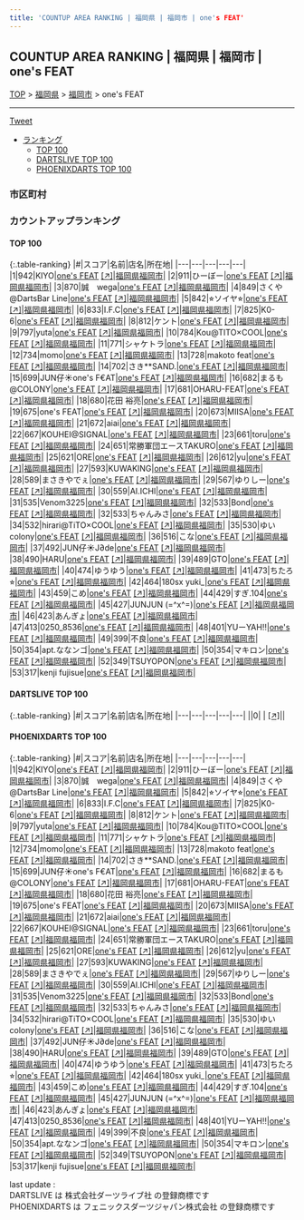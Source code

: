 ```yaml
---
title: 'COUNTUP AREA RANKING | 福岡県 | 福岡市 | one's FEAT'
---
```

## COUNTUP AREA RANKING | 福岡県 | 福岡市 | one's FEAT

[TOP](/darts/rank/) > [福岡県](/darts/rank/福岡県/) > [福岡市](/darts/rank/福岡県/福岡市/) > one's FEAT

___

<a href="https://twitter.com/share?ref_src=twsrc%5Etfw" data-text="COUNTUP AREA RANKING | 福岡県福岡市one's FEAT" class="twitter-share-button" data-hashtags="DARTSLIVE,PHOENIXDARTS,darts,ダーツ" data-show-count="false">Tweet</a>

* [ランキング](#カウントアップランキング)
    * [TOP 100](#top-100)
    * [DARTSLIVE TOP 100](#dartslive-top-100)
    * [PHOENIXDARTS TOP 100](#phoenixdarts-top-100)

### 市区町村

<ul>

</ul>

### カウントアップランキング

#### TOP 100



{:.table-ranking}
|#|スコア|名前|店名|所在地|
|---|---|---|---|---|
|1|942|<span class="rank-name-pd">KIYO</span>|<a href="/darts/rank/shops/9524.html">one's FEAT</a> <a href="https://vs.phoenixdarts.com/jp/shop/shopDetailInfo/s_9524?s_seq=9524">[↗]</a>|<a href="/darts/rank/福岡県/福岡市">福岡県福岡市</a>|
|2|911|<span class="rank-name-pd">ひーぼー</span>|<a href="/darts/rank/shops/9524.html">one's FEAT</a> <a href="https://vs.phoenixdarts.com/jp/shop/shopDetailInfo/s_9524?s_seq=9524">[↗]</a>|<a href="/darts/rank/福岡県/福岡市">福岡県福岡市</a>|
|3|870|<span class="rank-name-pd">誠　wega</span>|<a href="/darts/rank/shops/9524.html">one's FEAT</a> <a href="https://vs.phoenixdarts.com/jp/shop/shopDetailInfo/s_9524?s_seq=9524">[↗]</a>|<a href="/darts/rank/福岡県/福岡市">福岡県福岡市</a>|
|4|849|<span class="rank-name-pd">さくや@DartsBar Line</span>|<a href="/darts/rank/shops/9524.html">one's FEAT</a> <a href="https://vs.phoenixdarts.com/jp/shop/shopDetailInfo/s_9524?s_seq=9524">[↗]</a>|<a href="/darts/rank/福岡県/福岡市">福岡県福岡市</a>|
|5|842|<span class="rank-name-pd">⭐︎ソイヤ⭐︎</span>|<a href="/darts/rank/shops/9524.html">one's FEAT</a> <a href="https://vs.phoenixdarts.com/jp/shop/shopDetailInfo/s_9524?s_seq=9524">[↗]</a>|<a href="/darts/rank/福岡県/福岡市">福岡県福岡市</a>|
|6|833|<span class="rank-name-pd">I.F.C</span>|<a href="/darts/rank/shops/9524.html">one's FEAT</a> <a href="https://vs.phoenixdarts.com/jp/shop/shopDetailInfo/s_9524?s_seq=9524">[↗]</a>|<a href="/darts/rank/福岡県/福岡市">福岡県福岡市</a>|
|7|825|<span class="rank-name-pd">K0-6</span>|<a href="/darts/rank/shops/9524.html">one's FEAT</a> <a href="https://vs.phoenixdarts.com/jp/shop/shopDetailInfo/s_9524?s_seq=9524">[↗]</a>|<a href="/darts/rank/福岡県/福岡市">福岡県福岡市</a>|
|8|812|<span class="rank-name-pd">ケント</span>|<a href="/darts/rank/shops/9524.html">one's FEAT</a> <a href="https://vs.phoenixdarts.com/jp/shop/shopDetailInfo/s_9524?s_seq=9524">[↗]</a>|<a href="/darts/rank/福岡県/福岡市">福岡県福岡市</a>|
|9|797|<span class="rank-name-pd">yuta</span>|<a href="/darts/rank/shops/9524.html">one's FEAT</a> <a href="https://vs.phoenixdarts.com/jp/shop/shopDetailInfo/s_9524?s_seq=9524">[↗]</a>|<a href="/darts/rank/福岡県/福岡市">福岡県福岡市</a>|
|10|784|<span class="rank-name-pd">Kou@TITO‪‪‪‪‬×COOL</span>|<a href="/darts/rank/shops/9524.html">one's FEAT</a> <a href="https://vs.phoenixdarts.com/jp/shop/shopDetailInfo/s_9524?s_seq=9524">[↗]</a>|<a href="/darts/rank/福岡県/福岡市">福岡県福岡市</a>|
|11|771|<span class="rank-name-pd">シャケトラ</span>|<a href="/darts/rank/shops/9524.html">one's FEAT</a> <a href="https://vs.phoenixdarts.com/jp/shop/shopDetailInfo/s_9524?s_seq=9524">[↗]</a>|<a href="/darts/rank/福岡県/福岡市">福岡県福岡市</a>|
|12|734|<span class="rank-name-pd">momo</span>|<a href="/darts/rank/shops/9524.html">one's FEAT</a> <a href="https://vs.phoenixdarts.com/jp/shop/shopDetailInfo/s_9524?s_seq=9524">[↗]</a>|<a href="/darts/rank/福岡県/福岡市">福岡県福岡市</a>|
|13|728|<span class="rank-name-pd">makoto  feat</span>|<a href="/darts/rank/shops/9524.html">one's FEAT</a> <a href="https://vs.phoenixdarts.com/jp/shop/shopDetailInfo/s_9524?s_seq=9524">[↗]</a>|<a href="/darts/rank/福岡県/福岡市">福岡県福岡市</a>|
|14|702|<span class="rank-name-pd">さき**SAND.</span>|<a href="/darts/rank/shops/9524.html">one's FEAT</a> <a href="https://vs.phoenixdarts.com/jp/shop/shopDetailInfo/s_9524?s_seq=9524">[↗]</a>|<a href="/darts/rank/福岡県/福岡市">福岡県福岡市</a>|
|15|699|<span class="rank-name-pd">JUN仔☀︎one&#x27;s F€AT</span>|<a href="/darts/rank/shops/9524.html">one's FEAT</a> <a href="https://vs.phoenixdarts.com/jp/shop/shopDetailInfo/s_9524?s_seq=9524">[↗]</a>|<a href="/darts/rank/福岡県/福岡市">福岡県福岡市</a>|
|16|682|<span class="rank-name-pd">まるも@COLONY</span>|<a href="/darts/rank/shops/9524.html">one's FEAT</a> <a href="https://vs.phoenixdarts.com/jp/shop/shopDetailInfo/s_9524?s_seq=9524">[↗]</a>|<a href="/darts/rank/福岡県/福岡市">福岡県福岡市</a>|
|17|681|<span class="rank-name-pd">OHARU-FEAT</span>|<a href="/darts/rank/shops/9524.html">one's FEAT</a> <a href="https://vs.phoenixdarts.com/jp/shop/shopDetailInfo/s_9524?s_seq=9524">[↗]</a>|<a href="/darts/rank/福岡県/福岡市">福岡県福岡市</a>|
|18|680|<span class="rank-name-pd"><span class="pro-icon-pd"></span>花田 裕亮</span>|<a href="/darts/rank/shops/9524.html">one's FEAT</a> <a href="https://vs.phoenixdarts.com/jp/shop/shopDetailInfo/s_9524?s_seq=9524">[↗]</a>|<a href="/darts/rank/福岡県/福岡市">福岡県福岡市</a>|
|19|675|<span class="rank-name-pd">one&#x27;s FEAT</span>|<a href="/darts/rank/shops/9524.html">one's FEAT</a> <a href="https://vs.phoenixdarts.com/jp/shop/shopDetailInfo/s_9524?s_seq=9524">[↗]</a>|<a href="/darts/rank/福岡県/福岡市">福岡県福岡市</a>|
|20|673|<span class="rank-name-pd">MIISA</span>|<a href="/darts/rank/shops/9524.html">one's FEAT</a> <a href="https://vs.phoenixdarts.com/jp/shop/shopDetailInfo/s_9524?s_seq=9524">[↗]</a>|<a href="/darts/rank/福岡県/福岡市">福岡県福岡市</a>|
|21|672|<span class="rank-name-pd">aiai</span>|<a href="/darts/rank/shops/9524.html">one's FEAT</a> <a href="https://vs.phoenixdarts.com/jp/shop/shopDetailInfo/s_9524?s_seq=9524">[↗]</a>|<a href="/darts/rank/福岡県/福岡市">福岡県福岡市</a>|
|22|667|<span class="rank-name-pd">KOUHEI@SIGNAL</span>|<a href="/darts/rank/shops/9524.html">one's FEAT</a> <a href="https://vs.phoenixdarts.com/jp/shop/shopDetailInfo/s_9524?s_seq=9524">[↗]</a>|<a href="/darts/rank/福岡県/福岡市">福岡県福岡市</a>|
|23|661|<span class="rank-name-pd">toru</span>|<a href="/darts/rank/shops/9524.html">one's FEAT</a> <a href="https://vs.phoenixdarts.com/jp/shop/shopDetailInfo/s_9524?s_seq=9524">[↗]</a>|<a href="/darts/rank/福岡県/福岡市">福岡県福岡市</a>|
|24|651|<span class="rank-name-pd">常勝軍団エースTAKURO</span>|<a href="/darts/rank/shops/9524.html">one's FEAT</a> <a href="https://vs.phoenixdarts.com/jp/shop/shopDetailInfo/s_9524?s_seq=9524">[↗]</a>|<a href="/darts/rank/福岡県/福岡市">福岡県福岡市</a>|
|25|621|<span class="rank-name-pd">ORE</span>|<a href="/darts/rank/shops/9524.html">one's FEAT</a> <a href="https://vs.phoenixdarts.com/jp/shop/shopDetailInfo/s_9524?s_seq=9524">[↗]</a>|<a href="/darts/rank/福岡県/福岡市">福岡県福岡市</a>|
|26|612|<span class="rank-name-pd">yu</span>|<a href="/darts/rank/shops/9524.html">one's FEAT</a> <a href="https://vs.phoenixdarts.com/jp/shop/shopDetailInfo/s_9524?s_seq=9524">[↗]</a>|<a href="/darts/rank/福岡県/福岡市">福岡県福岡市</a>|
|27|593|<span class="rank-name-pd">KUWAKING</span>|<a href="/darts/rank/shops/9524.html">one's FEAT</a> <a href="https://vs.phoenixdarts.com/jp/shop/shopDetailInfo/s_9524?s_seq=9524">[↗]</a>|<a href="/darts/rank/福岡県/福岡市">福岡県福岡市</a>|
|28|589|<span class="rank-name-pd">まさきやでぇ</span>|<a href="/darts/rank/shops/9524.html">one's FEAT</a> <a href="https://vs.phoenixdarts.com/jp/shop/shopDetailInfo/s_9524?s_seq=9524">[↗]</a>|<a href="/darts/rank/福岡県/福岡市">福岡県福岡市</a>|
|29|567|<span class="rank-name-pd">ゆりしー</span>|<a href="/darts/rank/shops/9524.html">one's FEAT</a> <a href="https://vs.phoenixdarts.com/jp/shop/shopDetailInfo/s_9524?s_seq=9524">[↗]</a>|<a href="/darts/rank/福岡県/福岡市">福岡県福岡市</a>|
|30|559|<span class="rank-name-pd">AI.ICHI</span>|<a href="/darts/rank/shops/9524.html">one's FEAT</a> <a href="https://vs.phoenixdarts.com/jp/shop/shopDetailInfo/s_9524?s_seq=9524">[↗]</a>|<a href="/darts/rank/福岡県/福岡市">福岡県福岡市</a>|
|31|535|<span class="rank-name-pd">Venom3225</span>|<a href="/darts/rank/shops/9524.html">one's FEAT</a> <a href="https://vs.phoenixdarts.com/jp/shop/shopDetailInfo/s_9524?s_seq=9524">[↗]</a>|<a href="/darts/rank/福岡県/福岡市">福岡県福岡市</a>|
|32|533|<span class="rank-name-pd">Bond</span>|<a href="/darts/rank/shops/9524.html">one's FEAT</a> <a href="https://vs.phoenixdarts.com/jp/shop/shopDetailInfo/s_9524?s_seq=9524">[↗]</a>|<a href="/darts/rank/福岡県/福岡市">福岡県福岡市</a>|
|32|533|<span class="rank-name-pd">ちゃんみさ</span>|<a href="/darts/rank/shops/9524.html">one's FEAT</a> <a href="https://vs.phoenixdarts.com/jp/shop/shopDetailInfo/s_9524?s_seq=9524">[↗]</a>|<a href="/darts/rank/福岡県/福岡市">福岡県福岡市</a>|
|34|532|<span class="rank-name-pd">hirari@TiTO×COOL</span>|<a href="/darts/rank/shops/9524.html">one's FEAT</a> <a href="https://vs.phoenixdarts.com/jp/shop/shopDetailInfo/s_9524?s_seq=9524">[↗]</a>|<a href="/darts/rank/福岡県/福岡市">福岡県福岡市</a>|
|35|530|<span class="rank-name-pd">ゆい colony</span>|<a href="/darts/rank/shops/9524.html">one's FEAT</a> <a href="https://vs.phoenixdarts.com/jp/shop/shopDetailInfo/s_9524?s_seq=9524">[↗]</a>|<a href="/darts/rank/福岡県/福岡市">福岡県福岡市</a>|
|36|516|<span class="rank-name-pd">こな</span>|<a href="/darts/rank/shops/9524.html">one's FEAT</a> <a href="https://vs.phoenixdarts.com/jp/shop/shopDetailInfo/s_9524?s_seq=9524">[↗]</a>|<a href="/darts/rank/福岡県/福岡市">福岡県福岡市</a>|
|37|492|<span class="rank-name-pd">JUN仔☀︎J∂de</span>|<a href="/darts/rank/shops/9524.html">one's FEAT</a> <a href="https://vs.phoenixdarts.com/jp/shop/shopDetailInfo/s_9524?s_seq=9524">[↗]</a>|<a href="/darts/rank/福岡県/福岡市">福岡県福岡市</a>|
|38|490|<span class="rank-name-pd">HARU</span>|<a href="/darts/rank/shops/9524.html">one's FEAT</a> <a href="https://vs.phoenixdarts.com/jp/shop/shopDetailInfo/s_9524?s_seq=9524">[↗]</a>|<a href="/darts/rank/福岡県/福岡市">福岡県福岡市</a>|
|39|489|<span class="rank-name-pd">GTO</span>|<a href="/darts/rank/shops/9524.html">one's FEAT</a> <a href="https://vs.phoenixdarts.com/jp/shop/shopDetailInfo/s_9524?s_seq=9524">[↗]</a>|<a href="/darts/rank/福岡県/福岡市">福岡県福岡市</a>|
|40|474|<span class="rank-name-pd">ゆうゆう</span>|<a href="/darts/rank/shops/9524.html">one's FEAT</a> <a href="https://vs.phoenixdarts.com/jp/shop/shopDetailInfo/s_9524?s_seq=9524">[↗]</a>|<a href="/darts/rank/福岡県/福岡市">福岡県福岡市</a>|
|41|473|<span class="rank-name-pd">ちたろ⭐︎</span>|<a href="/darts/rank/shops/9524.html">one's FEAT</a> <a href="https://vs.phoenixdarts.com/jp/shop/shopDetailInfo/s_9524?s_seq=9524">[↗]</a>|<a href="/darts/rank/福岡県/福岡市">福岡県福岡市</a>|
|42|464|<span class="rank-name-pd">180sx yuki_</span>|<a href="/darts/rank/shops/9524.html">one's FEAT</a> <a href="https://vs.phoenixdarts.com/jp/shop/shopDetailInfo/s_9524?s_seq=9524">[↗]</a>|<a href="/darts/rank/福岡県/福岡市">福岡県福岡市</a>|
|43|459|<span class="rank-name-pd">こめ</span>|<a href="/darts/rank/shops/9524.html">one's FEAT</a> <a href="https://vs.phoenixdarts.com/jp/shop/shopDetailInfo/s_9524?s_seq=9524">[↗]</a>|<a href="/darts/rank/福岡県/福岡市">福岡県福岡市</a>|
|44|429|<span class="rank-name-pd">すぎ.104</span>|<a href="/darts/rank/shops/9524.html">one's FEAT</a> <a href="https://vs.phoenixdarts.com/jp/shop/shopDetailInfo/s_9524?s_seq=9524">[↗]</a>|<a href="/darts/rank/福岡県/福岡市">福岡県福岡市</a>|
|45|427|<span class="rank-name-pd">JUNJUN (=^x^=)</span>|<a href="/darts/rank/shops/9524.html">one's FEAT</a> <a href="https://vs.phoenixdarts.com/jp/shop/shopDetailInfo/s_9524?s_seq=9524">[↗]</a>|<a href="/darts/rank/福岡県/福岡市">福岡県福岡市</a>|
|46|423|<span class="rank-name-pd">あんぎょ</span>|<a href="/darts/rank/shops/9524.html">one's FEAT</a> <a href="https://vs.phoenixdarts.com/jp/shop/shopDetailInfo/s_9524?s_seq=9524">[↗]</a>|<a href="/darts/rank/福岡県/福岡市">福岡県福岡市</a>|
|47|413|<span class="rank-name-pd">0250_8536</span>|<a href="/darts/rank/shops/9524.html">one's FEAT</a> <a href="https://vs.phoenixdarts.com/jp/shop/shopDetailInfo/s_9524?s_seq=9524">[↗]</a>|<a href="/darts/rank/福岡県/福岡市">福岡県福岡市</a>|
|48|401|<span class="rank-name-pd">YUーYAH‼︎</span>|<a href="/darts/rank/shops/9524.html">one's FEAT</a> <a href="https://vs.phoenixdarts.com/jp/shop/shopDetailInfo/s_9524?s_seq=9524">[↗]</a>|<a href="/darts/rank/福岡県/福岡市">福岡県福岡市</a>|
|49|399|<span class="rank-name-pd">不良</span>|<a href="/darts/rank/shops/9524.html">one's FEAT</a> <a href="https://vs.phoenixdarts.com/jp/shop/shopDetailInfo/s_9524?s_seq=9524">[↗]</a>|<a href="/darts/rank/福岡県/福岡市">福岡県福岡市</a>|
|50|354|<span class="rank-name-pd">apt.ななンゴ</span>|<a href="/darts/rank/shops/9524.html">one's FEAT</a> <a href="https://vs.phoenixdarts.com/jp/shop/shopDetailInfo/s_9524?s_seq=9524">[↗]</a>|<a href="/darts/rank/福岡県/福岡市">福岡県福岡市</a>|
|50|354|<span class="rank-name-pd">マキロン</span>|<a href="/darts/rank/shops/9524.html">one's FEAT</a> <a href="https://vs.phoenixdarts.com/jp/shop/shopDetailInfo/s_9524?s_seq=9524">[↗]</a>|<a href="/darts/rank/福岡県/福岡市">福岡県福岡市</a>|
|52|349|<span class="rank-name-pd">TSUYOPON</span>|<a href="/darts/rank/shops/9524.html">one's FEAT</a> <a href="https://vs.phoenixdarts.com/jp/shop/shopDetailInfo/s_9524?s_seq=9524">[↗]</a>|<a href="/darts/rank/福岡県/福岡市">福岡県福岡市</a>|
|53|317|<span class="rank-name-pd">kenji fujisue</span>|<a href="/darts/rank/shops/9524.html">one's FEAT</a> <a href="https://vs.phoenixdarts.com/jp/shop/shopDetailInfo/s_9524?s_seq=9524">[↗]</a>|<a href="/darts/rank/福岡県/福岡市">福岡県福岡市</a>|


#### DARTSLIVE TOP 100



{:.table-ranking}
|#|スコア|名前|店名|所在地|
|---|---|---|---|---|
||0|<span class="rank-name-dl"> </span>|<a href="/darts/rank/shops/.html"></a> <a href="">[↗]</a>|<a href="/darts/rank//"></a>|


#### PHOENIXDARTS TOP 100



{:.table-ranking}
|#|スコア|名前|店名|所在地|
|---|---|---|---|---|
|1|942|<span class="rank-name-pd">KIYO</span>|<a href="/darts/rank/shops/9524.html">one's FEAT</a> <a href="https://vs.phoenixdarts.com/jp/shop/shopDetailInfo/s_9524?s_seq=9524">[↗]</a>|<a href="/darts/rank/福岡県/福岡市">福岡県福岡市</a>|
|2|911|<span class="rank-name-pd">ひーぼー</span>|<a href="/darts/rank/shops/9524.html">one's FEAT</a> <a href="https://vs.phoenixdarts.com/jp/shop/shopDetailInfo/s_9524?s_seq=9524">[↗]</a>|<a href="/darts/rank/福岡県/福岡市">福岡県福岡市</a>|
|3|870|<span class="rank-name-pd">誠　wega</span>|<a href="/darts/rank/shops/9524.html">one's FEAT</a> <a href="https://vs.phoenixdarts.com/jp/shop/shopDetailInfo/s_9524?s_seq=9524">[↗]</a>|<a href="/darts/rank/福岡県/福岡市">福岡県福岡市</a>|
|4|849|<span class="rank-name-pd">さくや@DartsBar Line</span>|<a href="/darts/rank/shops/9524.html">one's FEAT</a> <a href="https://vs.phoenixdarts.com/jp/shop/shopDetailInfo/s_9524?s_seq=9524">[↗]</a>|<a href="/darts/rank/福岡県/福岡市">福岡県福岡市</a>|
|5|842|<span class="rank-name-pd">⭐︎ソイヤ⭐︎</span>|<a href="/darts/rank/shops/9524.html">one's FEAT</a> <a href="https://vs.phoenixdarts.com/jp/shop/shopDetailInfo/s_9524?s_seq=9524">[↗]</a>|<a href="/darts/rank/福岡県/福岡市">福岡県福岡市</a>|
|6|833|<span class="rank-name-pd">I.F.C</span>|<a href="/darts/rank/shops/9524.html">one's FEAT</a> <a href="https://vs.phoenixdarts.com/jp/shop/shopDetailInfo/s_9524?s_seq=9524">[↗]</a>|<a href="/darts/rank/福岡県/福岡市">福岡県福岡市</a>|
|7|825|<span class="rank-name-pd">K0-6</span>|<a href="/darts/rank/shops/9524.html">one's FEAT</a> <a href="https://vs.phoenixdarts.com/jp/shop/shopDetailInfo/s_9524?s_seq=9524">[↗]</a>|<a href="/darts/rank/福岡県/福岡市">福岡県福岡市</a>|
|8|812|<span class="rank-name-pd">ケント</span>|<a href="/darts/rank/shops/9524.html">one's FEAT</a> <a href="https://vs.phoenixdarts.com/jp/shop/shopDetailInfo/s_9524?s_seq=9524">[↗]</a>|<a href="/darts/rank/福岡県/福岡市">福岡県福岡市</a>|
|9|797|<span class="rank-name-pd">yuta</span>|<a href="/darts/rank/shops/9524.html">one's FEAT</a> <a href="https://vs.phoenixdarts.com/jp/shop/shopDetailInfo/s_9524?s_seq=9524">[↗]</a>|<a href="/darts/rank/福岡県/福岡市">福岡県福岡市</a>|
|10|784|<span class="rank-name-pd">Kou@TITO‪‪‪‪‬×COOL</span>|<a href="/darts/rank/shops/9524.html">one's FEAT</a> <a href="https://vs.phoenixdarts.com/jp/shop/shopDetailInfo/s_9524?s_seq=9524">[↗]</a>|<a href="/darts/rank/福岡県/福岡市">福岡県福岡市</a>|
|11|771|<span class="rank-name-pd">シャケトラ</span>|<a href="/darts/rank/shops/9524.html">one's FEAT</a> <a href="https://vs.phoenixdarts.com/jp/shop/shopDetailInfo/s_9524?s_seq=9524">[↗]</a>|<a href="/darts/rank/福岡県/福岡市">福岡県福岡市</a>|
|12|734|<span class="rank-name-pd">momo</span>|<a href="/darts/rank/shops/9524.html">one's FEAT</a> <a href="https://vs.phoenixdarts.com/jp/shop/shopDetailInfo/s_9524?s_seq=9524">[↗]</a>|<a href="/darts/rank/福岡県/福岡市">福岡県福岡市</a>|
|13|728|<span class="rank-name-pd">makoto  feat</span>|<a href="/darts/rank/shops/9524.html">one's FEAT</a> <a href="https://vs.phoenixdarts.com/jp/shop/shopDetailInfo/s_9524?s_seq=9524">[↗]</a>|<a href="/darts/rank/福岡県/福岡市">福岡県福岡市</a>|
|14|702|<span class="rank-name-pd">さき**SAND.</span>|<a href="/darts/rank/shops/9524.html">one's FEAT</a> <a href="https://vs.phoenixdarts.com/jp/shop/shopDetailInfo/s_9524?s_seq=9524">[↗]</a>|<a href="/darts/rank/福岡県/福岡市">福岡県福岡市</a>|
|15|699|<span class="rank-name-pd">JUN仔☀︎one&#x27;s F€AT</span>|<a href="/darts/rank/shops/9524.html">one's FEAT</a> <a href="https://vs.phoenixdarts.com/jp/shop/shopDetailInfo/s_9524?s_seq=9524">[↗]</a>|<a href="/darts/rank/福岡県/福岡市">福岡県福岡市</a>|
|16|682|<span class="rank-name-pd">まるも@COLONY</span>|<a href="/darts/rank/shops/9524.html">one's FEAT</a> <a href="https://vs.phoenixdarts.com/jp/shop/shopDetailInfo/s_9524?s_seq=9524">[↗]</a>|<a href="/darts/rank/福岡県/福岡市">福岡県福岡市</a>|
|17|681|<span class="rank-name-pd">OHARU-FEAT</span>|<a href="/darts/rank/shops/9524.html">one's FEAT</a> <a href="https://vs.phoenixdarts.com/jp/shop/shopDetailInfo/s_9524?s_seq=9524">[↗]</a>|<a href="/darts/rank/福岡県/福岡市">福岡県福岡市</a>|
|18|680|<span class="rank-name-pd"><span class="pro-icon-pd"></span>花田 裕亮</span>|<a href="/darts/rank/shops/9524.html">one's FEAT</a> <a href="https://vs.phoenixdarts.com/jp/shop/shopDetailInfo/s_9524?s_seq=9524">[↗]</a>|<a href="/darts/rank/福岡県/福岡市">福岡県福岡市</a>|
|19|675|<span class="rank-name-pd">one&#x27;s FEAT</span>|<a href="/darts/rank/shops/9524.html">one's FEAT</a> <a href="https://vs.phoenixdarts.com/jp/shop/shopDetailInfo/s_9524?s_seq=9524">[↗]</a>|<a href="/darts/rank/福岡県/福岡市">福岡県福岡市</a>|
|20|673|<span class="rank-name-pd">MIISA</span>|<a href="/darts/rank/shops/9524.html">one's FEAT</a> <a href="https://vs.phoenixdarts.com/jp/shop/shopDetailInfo/s_9524?s_seq=9524">[↗]</a>|<a href="/darts/rank/福岡県/福岡市">福岡県福岡市</a>|
|21|672|<span class="rank-name-pd">aiai</span>|<a href="/darts/rank/shops/9524.html">one's FEAT</a> <a href="https://vs.phoenixdarts.com/jp/shop/shopDetailInfo/s_9524?s_seq=9524">[↗]</a>|<a href="/darts/rank/福岡県/福岡市">福岡県福岡市</a>|
|22|667|<span class="rank-name-pd">KOUHEI@SIGNAL</span>|<a href="/darts/rank/shops/9524.html">one's FEAT</a> <a href="https://vs.phoenixdarts.com/jp/shop/shopDetailInfo/s_9524?s_seq=9524">[↗]</a>|<a href="/darts/rank/福岡県/福岡市">福岡県福岡市</a>|
|23|661|<span class="rank-name-pd">toru</span>|<a href="/darts/rank/shops/9524.html">one's FEAT</a> <a href="https://vs.phoenixdarts.com/jp/shop/shopDetailInfo/s_9524?s_seq=9524">[↗]</a>|<a href="/darts/rank/福岡県/福岡市">福岡県福岡市</a>|
|24|651|<span class="rank-name-pd">常勝軍団エースTAKURO</span>|<a href="/darts/rank/shops/9524.html">one's FEAT</a> <a href="https://vs.phoenixdarts.com/jp/shop/shopDetailInfo/s_9524?s_seq=9524">[↗]</a>|<a href="/darts/rank/福岡県/福岡市">福岡県福岡市</a>|
|25|621|<span class="rank-name-pd">ORE</span>|<a href="/darts/rank/shops/9524.html">one's FEAT</a> <a href="https://vs.phoenixdarts.com/jp/shop/shopDetailInfo/s_9524?s_seq=9524">[↗]</a>|<a href="/darts/rank/福岡県/福岡市">福岡県福岡市</a>|
|26|612|<span class="rank-name-pd">yu</span>|<a href="/darts/rank/shops/9524.html">one's FEAT</a> <a href="https://vs.phoenixdarts.com/jp/shop/shopDetailInfo/s_9524?s_seq=9524">[↗]</a>|<a href="/darts/rank/福岡県/福岡市">福岡県福岡市</a>|
|27|593|<span class="rank-name-pd">KUWAKING</span>|<a href="/darts/rank/shops/9524.html">one's FEAT</a> <a href="https://vs.phoenixdarts.com/jp/shop/shopDetailInfo/s_9524?s_seq=9524">[↗]</a>|<a href="/darts/rank/福岡県/福岡市">福岡県福岡市</a>|
|28|589|<span class="rank-name-pd">まさきやでぇ</span>|<a href="/darts/rank/shops/9524.html">one's FEAT</a> <a href="https://vs.phoenixdarts.com/jp/shop/shopDetailInfo/s_9524?s_seq=9524">[↗]</a>|<a href="/darts/rank/福岡県/福岡市">福岡県福岡市</a>|
|29|567|<span class="rank-name-pd">ゆりしー</span>|<a href="/darts/rank/shops/9524.html">one's FEAT</a> <a href="https://vs.phoenixdarts.com/jp/shop/shopDetailInfo/s_9524?s_seq=9524">[↗]</a>|<a href="/darts/rank/福岡県/福岡市">福岡県福岡市</a>|
|30|559|<span class="rank-name-pd">AI.ICHI</span>|<a href="/darts/rank/shops/9524.html">one's FEAT</a> <a href="https://vs.phoenixdarts.com/jp/shop/shopDetailInfo/s_9524?s_seq=9524">[↗]</a>|<a href="/darts/rank/福岡県/福岡市">福岡県福岡市</a>|
|31|535|<span class="rank-name-pd">Venom3225</span>|<a href="/darts/rank/shops/9524.html">one's FEAT</a> <a href="https://vs.phoenixdarts.com/jp/shop/shopDetailInfo/s_9524?s_seq=9524">[↗]</a>|<a href="/darts/rank/福岡県/福岡市">福岡県福岡市</a>|
|32|533|<span class="rank-name-pd">Bond</span>|<a href="/darts/rank/shops/9524.html">one's FEAT</a> <a href="https://vs.phoenixdarts.com/jp/shop/shopDetailInfo/s_9524?s_seq=9524">[↗]</a>|<a href="/darts/rank/福岡県/福岡市">福岡県福岡市</a>|
|32|533|<span class="rank-name-pd">ちゃんみさ</span>|<a href="/darts/rank/shops/9524.html">one's FEAT</a> <a href="https://vs.phoenixdarts.com/jp/shop/shopDetailInfo/s_9524?s_seq=9524">[↗]</a>|<a href="/darts/rank/福岡県/福岡市">福岡県福岡市</a>|
|34|532|<span class="rank-name-pd">hirari@TiTO×COOL</span>|<a href="/darts/rank/shops/9524.html">one's FEAT</a> <a href="https://vs.phoenixdarts.com/jp/shop/shopDetailInfo/s_9524?s_seq=9524">[↗]</a>|<a href="/darts/rank/福岡県/福岡市">福岡県福岡市</a>|
|35|530|<span class="rank-name-pd">ゆい colony</span>|<a href="/darts/rank/shops/9524.html">one's FEAT</a> <a href="https://vs.phoenixdarts.com/jp/shop/shopDetailInfo/s_9524?s_seq=9524">[↗]</a>|<a href="/darts/rank/福岡県/福岡市">福岡県福岡市</a>|
|36|516|<span class="rank-name-pd">こな</span>|<a href="/darts/rank/shops/9524.html">one's FEAT</a> <a href="https://vs.phoenixdarts.com/jp/shop/shopDetailInfo/s_9524?s_seq=9524">[↗]</a>|<a href="/darts/rank/福岡県/福岡市">福岡県福岡市</a>|
|37|492|<span class="rank-name-pd">JUN仔☀︎J∂de</span>|<a href="/darts/rank/shops/9524.html">one's FEAT</a> <a href="https://vs.phoenixdarts.com/jp/shop/shopDetailInfo/s_9524?s_seq=9524">[↗]</a>|<a href="/darts/rank/福岡県/福岡市">福岡県福岡市</a>|
|38|490|<span class="rank-name-pd">HARU</span>|<a href="/darts/rank/shops/9524.html">one's FEAT</a> <a href="https://vs.phoenixdarts.com/jp/shop/shopDetailInfo/s_9524?s_seq=9524">[↗]</a>|<a href="/darts/rank/福岡県/福岡市">福岡県福岡市</a>|
|39|489|<span class="rank-name-pd">GTO</span>|<a href="/darts/rank/shops/9524.html">one's FEAT</a> <a href="https://vs.phoenixdarts.com/jp/shop/shopDetailInfo/s_9524?s_seq=9524">[↗]</a>|<a href="/darts/rank/福岡県/福岡市">福岡県福岡市</a>|
|40|474|<span class="rank-name-pd">ゆうゆう</span>|<a href="/darts/rank/shops/9524.html">one's FEAT</a> <a href="https://vs.phoenixdarts.com/jp/shop/shopDetailInfo/s_9524?s_seq=9524">[↗]</a>|<a href="/darts/rank/福岡県/福岡市">福岡県福岡市</a>|
|41|473|<span class="rank-name-pd">ちたろ⭐︎</span>|<a href="/darts/rank/shops/9524.html">one's FEAT</a> <a href="https://vs.phoenixdarts.com/jp/shop/shopDetailInfo/s_9524?s_seq=9524">[↗]</a>|<a href="/darts/rank/福岡県/福岡市">福岡県福岡市</a>|
|42|464|<span class="rank-name-pd">180sx yuki_</span>|<a href="/darts/rank/shops/9524.html">one's FEAT</a> <a href="https://vs.phoenixdarts.com/jp/shop/shopDetailInfo/s_9524?s_seq=9524">[↗]</a>|<a href="/darts/rank/福岡県/福岡市">福岡県福岡市</a>|
|43|459|<span class="rank-name-pd">こめ</span>|<a href="/darts/rank/shops/9524.html">one's FEAT</a> <a href="https://vs.phoenixdarts.com/jp/shop/shopDetailInfo/s_9524?s_seq=9524">[↗]</a>|<a href="/darts/rank/福岡県/福岡市">福岡県福岡市</a>|
|44|429|<span class="rank-name-pd">すぎ.104</span>|<a href="/darts/rank/shops/9524.html">one's FEAT</a> <a href="https://vs.phoenixdarts.com/jp/shop/shopDetailInfo/s_9524?s_seq=9524">[↗]</a>|<a href="/darts/rank/福岡県/福岡市">福岡県福岡市</a>|
|45|427|<span class="rank-name-pd">JUNJUN (=^x^=)</span>|<a href="/darts/rank/shops/9524.html">one's FEAT</a> <a href="https://vs.phoenixdarts.com/jp/shop/shopDetailInfo/s_9524?s_seq=9524">[↗]</a>|<a href="/darts/rank/福岡県/福岡市">福岡県福岡市</a>|
|46|423|<span class="rank-name-pd">あんぎょ</span>|<a href="/darts/rank/shops/9524.html">one's FEAT</a> <a href="https://vs.phoenixdarts.com/jp/shop/shopDetailInfo/s_9524?s_seq=9524">[↗]</a>|<a href="/darts/rank/福岡県/福岡市">福岡県福岡市</a>|
|47|413|<span class="rank-name-pd">0250_8536</span>|<a href="/darts/rank/shops/9524.html">one's FEAT</a> <a href="https://vs.phoenixdarts.com/jp/shop/shopDetailInfo/s_9524?s_seq=9524">[↗]</a>|<a href="/darts/rank/福岡県/福岡市">福岡県福岡市</a>|
|48|401|<span class="rank-name-pd">YUーYAH‼︎</span>|<a href="/darts/rank/shops/9524.html">one's FEAT</a> <a href="https://vs.phoenixdarts.com/jp/shop/shopDetailInfo/s_9524?s_seq=9524">[↗]</a>|<a href="/darts/rank/福岡県/福岡市">福岡県福岡市</a>|
|49|399|<span class="rank-name-pd">不良</span>|<a href="/darts/rank/shops/9524.html">one's FEAT</a> <a href="https://vs.phoenixdarts.com/jp/shop/shopDetailInfo/s_9524?s_seq=9524">[↗]</a>|<a href="/darts/rank/福岡県/福岡市">福岡県福岡市</a>|
|50|354|<span class="rank-name-pd">apt.ななンゴ</span>|<a href="/darts/rank/shops/9524.html">one's FEAT</a> <a href="https://vs.phoenixdarts.com/jp/shop/shopDetailInfo/s_9524?s_seq=9524">[↗]</a>|<a href="/darts/rank/福岡県/福岡市">福岡県福岡市</a>|
|50|354|<span class="rank-name-pd">マキロン</span>|<a href="/darts/rank/shops/9524.html">one's FEAT</a> <a href="https://vs.phoenixdarts.com/jp/shop/shopDetailInfo/s_9524?s_seq=9524">[↗]</a>|<a href="/darts/rank/福岡県/福岡市">福岡県福岡市</a>|
|52|349|<span class="rank-name-pd">TSUYOPON</span>|<a href="/darts/rank/shops/9524.html">one's FEAT</a> <a href="https://vs.phoenixdarts.com/jp/shop/shopDetailInfo/s_9524?s_seq=9524">[↗]</a>|<a href="/darts/rank/福岡県/福岡市">福岡県福岡市</a>|
|53|317|<span class="rank-name-pd">kenji fujisue</span>|<a href="/darts/rank/shops/9524.html">one's FEAT</a> <a href="https://vs.phoenixdarts.com/jp/shop/shopDetailInfo/s_9524?s_seq=9524">[↗]</a>|<a href="/darts/rank/福岡県/福岡市">福岡県福岡市</a>|


<div class="footer border-top border-gray-light mt-5 pt-3 text-right text-gray">
    last update : <span style="font-weight: italic" id="foot_last_modified"></span><br />
    DARTSLIVE は 株式会社ダーツライブ社 の登録商標です<br />
    PHOENIXDARTS は フェニックスダーツジャパン株式会社 の登録商標です<br />
</div>

<script src="https://cdnjs.cloudflare.com/ajax/libs/jquery.tablesorter/2.31.3/js/jquery.tablesorter.min.js" integrity="sha512-qzgd5cYSZcosqpzpn7zF2ZId8f/8CHmFKZ8j7mU4OUXTNRd5g+ZHBPsgKEwoqxCtdQvExE5LprwwPAgoicguNg==" crossorigin="anonymous" referrerpolicy="no-referrer"></script>
<link rel="stylesheet" href="https://cdnjs.cloudflare.com/ajax/libs/jquery.tablesorter/2.31.3/css/theme.default.min.css" integrity="sha512-wghhOJkjQX0Lh3NSWvNKeZ0ZpNn+SPVXX1Qyc9OCaogADktxrBiBdKGDoqVUOyhStvMBmJQ8ZdMHiR3wuEq8+w==" crossorigin="anonymous" referrerpolicy="no-referrer" />
<script>
$(function() {
    $(".table-ranking").tablesorter({sortList:[[0, 0]]});
    $("#foot_last_modified").text(formatDate(new Date(document.lastModified), 'yyyy-MM-dd HH:mm:ss'));
});
</script>

<script async src="https://platform.twitter.com/widgets.js" charset="utf-8"></script>